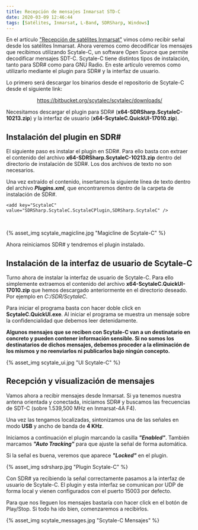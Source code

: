 ```yaml
---
title: Recepción de mensajes Inmarsat STD-C
date: 2020-03-09 12:46:44
tags: [Satélites, Inmarsat, L-Band, SDRSharp, Windows]
---
```


En el artículo ["Recepción de satélites Inmarsat"](https://sdr-es.com/2020/03/06/recepcion-inmarsat/) vimos cómo recibir señal desde los satélites Inmarsat. Ahora veremos como decodificar los mensajes que recibimos utilizando Scytale-C, un software Open Source que permite decodificar mensajes SDT-C.
Scytale-C tiene distintos tipos de instalación, tanto para SDR# como para GNU Radio. En este artículo veremos como utilizarlo mediante el plugin para SDR# y la interfaz de usuario.

<!-- more -->

Lo primero será descargar los binarios desde el repositorio de Scytale-C desde el siguiente link:

[<center>https://bitbucket.org/scytalec/scytalec/downloads/</center>](https://bitbucket.org/scytalec/scytalec/downloads/)

Necesitamos descargar el plugin para SDR# (**x64-SDRSharp.ScytaleC-10213.zip**) y la interfaz de usuario (**x64-ScytaleC.QuickUI-17010.zip**).

## Instalación del plugin en SDR#

El siguiente paso es instalar el plugin en SDR#. Para ello basta con extraer el contenido del archivo **x64-SDRSharp.ScytaleC-10213.zip** dentro del directorio de instalación de SDR#. Los dos archivos de texto no son necesarios.

Una vez extraído el contenido, insertamos la siguiente línea de texto dentro del archivo _**Plugins.xml**_, que encontraremos dentro de la carpeta de instalación de SDR#.

```
<add key="ScytaleC" value="SDRSharp.ScytaleC.ScytaleCPlugin,SDRSharp.ScytaleC" />
```
</br>

{% asset_img scytale_magicline.jpg "Magicline de Scytale-C" %}

Ahora reiniciamos SDR# y tendremos el plugin instalado.


## Instalación de la interfaz de usuario de Scytale-C

Turno ahora de instalar la interfaz de usuario de Scytale-C. Para ello simplemente extraemos el contenido del archivo **x64-ScytaleC.QuickUI-17010.zip** que hemos descargado anteriormente en el directorio deseado. Por ejemplo en *C:/SDR/ScytaleC*.

Para iniciar el programa basta con hacer doble click en **ScytaleC.QuickUI.exe**. Al iniciar el programa se muestra un mensaje sobre la confidencialidad que debemos leer detenidamente.

**Algunos mensajes que se reciben con Scytale-C van a un destinatario en concreto y pueden contener información sensible. Si no somos los destinatarios de dichos mensajes, debemos proceder a la eliminación de los mismos y no reenviarlos ni publicarlos bajo ningún concepto.**

{% asset_img scytale_ui.jpg "UI Scytale-C" %}

## Recepción y visualización de mensajes

Vamos ahora a recibir mensajes desde Inmarsat. Si ya tenemos nuestra antena orientada y conectada, iniciamos SDR# y buscamos las frecuencias de SDT-C (sobre 1.539,500 MHz en Inmarsat-4A F4).

Una vez las tengamos localizadas, sintonizamos una de las señales en modo **USB** y ancho de banda de **4 KHz**.

Iniciamos a continuación el plugin marcando la casilla _**"Enabled"**_. También marcamos _**"Auto Tracking"**_ para que ajuste la señal de forma automática.

Si la señal es buena, veremos que aparece _**"Locked"**_ en el plugin.

{% asset_img sdrsharp.jpg "Plugin Scytale-C" %}

Con SDR# ya recibiendo la señal correctamente pasamos a la interfaz de usuario de Scytale-C. El plugin y esta interfaz se comunican por UDP de forma local y vienen configurados con el puerto 15003 por defecto.

Para que nos lleguen los mensajes bastaría con hacer click en el botón de Play/Stop. Si todo ha ido bien, comenzaremos a recibirlos.

{% asset_img scytale_messages.jpg "Scytale-C Mensajes" %}
